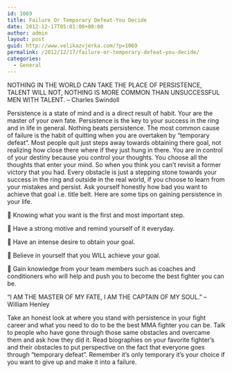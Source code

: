 ```yaml
---
id: 1069
title: Failure Or Temporary Defeat-You Decide
date: 2012-12-17T05:01:00+00:00
author: admin
layout: post
guid: http://www.velikazvjerka.com/?p=1069
permalink: /2012/12/17/failure-or-temporary-defeat-you-decide/
categories:
  - General
---
```

NOTHING IN THE WORLD CAN TAKE THE PLACE OF PERSISTENCE, TALENT WILL NOT, NOTHING IS MORE COMMON THAN UNSUCCESSFUL MEN WITH TALENT. &#8211; Charles Swindoll

Persistence is a state of mind and is a direct result of habit. Your are the master of your own fate. Persistence is the key to your success in the ring and in life in general. Nothing beats persistence. The most common cause of failure is the habit of quitting when you are overtaken by “temporary defeat”. Most people quit just steps away towards obtaining there goal, not realizing how close there where if they just hung in there. You are in control of your destiny because you control your thoughts. You choose all the thoughts that enter your mind. So when you think you can’t revisit a former victory that you had. Every obstacle is just a stepping stone towards your success in the ring and outside in the real world, if you choose to learn from your mistakes and persist. Ask yourself honestly how bad you want to achieve that goal i.e. title belt. Here are some tips on gaining persistence in your life.

 Knowing what you want is the first and most important step.

 Have a strong motive and remind yourself of it everyday.

 Have an intense desire to obtain your goal.

 Believe in yourself that you WILL achieve your goal.

 Gain knowledge from your team members such as coaches and conditioners who will help and push you to become the best fighter you can be.

“I AM THE MASTER OF MY FATE, I AM THE CAPTAIN OF MY SOUL.” &#8211; William Henley

Take an honest look at where you stand with persistence in your fight career and what you need to do to be the best MMA fighter you can be. Talk to people who have gone through those same obstacles and overcame them and ask how they did it. Read biographies on your favorite fighter’s and their obstacles to put perspective on the fact that everyone goes through “temporary defeat”. Remember it’s only temporary it’s your choice if you want to give up and make it into a failure.